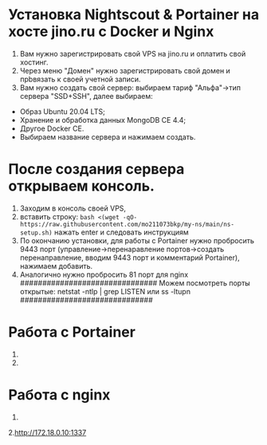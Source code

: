 # Установка Nightscout & Portainer на хосте jino.ru c Docker и Nginx
1. Вам нужно зарегистрировать свой VPS на jino.ru и оплатить свой хостинг.
2. Через меню "Домен" нужно зарегистрировать свой домен и прbвязать к своей учетной записи.
3. Вам нужно создать свой сервер: выбираем тариф "Альфа"->тип сервера "SSD+SSH", далее выбираем:
  - Образ Ubuntu 20.04 LTS;
  - Хранение и обработка данных MongoDB CE 4.4;
  - Другое Docker CE.
  - Выбираем название сервера и нажимаем создать.

# После создания сервера открываем консоль.

1. Заходим в консоль своей VPS,
2. вставить строку: `bash <(wget -qO- https://raw.githubusercontent.com/mo211073bkp/my-ns/main/ns-setup.sh)` нажать enter и следовать инструкциям
3. По окончанию установки, для работы с Portainer нужно пробросить 9443 порт (управление->перенаравление портов->создать перенаправление, вводим 9443 порт и комментарий Portainer), нажимаем добавить.
4. Аналогично нужно пробросить 81 порт для nginx
###############################
Можем посмотреть порты открытые: netstat -ntlp | grep LISTEN 
или ss -ltupn
##############################

# Работа с Portainer
1.
2.

# Работа с nginx
1.
2.http://172.18.0.10:1337




